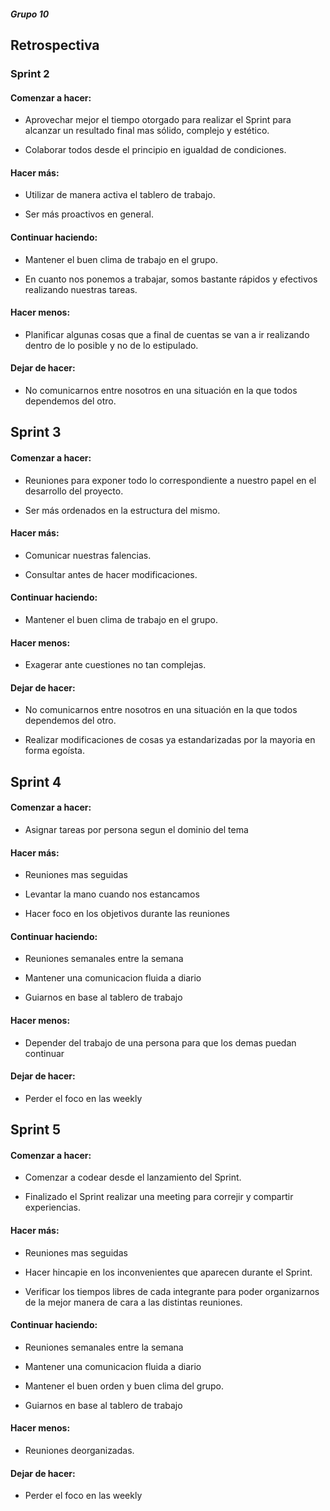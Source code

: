 #####  Grupo 10 
## Retrospectiva

### Sprint 2

#### Comenzar a hacer: 

* Aprovechar mejor el tiempo otorgado para realizar el Sprint para alcanzar un resultado final mas sólido, complejo y estético.

* Colaborar todos desde el principio en igualdad de condiciones.

#### Hacer más:

* Utilizar de manera activa el tablero de trabajo.

* Ser más proactivos en general.

#### Continuar haciendo:

* Mantener el buen clima de trabajo en el grupo.

* En cuanto nos ponemos a trabajar, somos bastante rápidos y efectivos realizando nuestras tareas.

#### Hacer menos:

* Planificar algunas cosas que a final de cuentas se van a ir realizando dentro de lo posible y no de lo estipulado.

#### Dejar de hacer:

* No comunicarnos entre nosotros en una situación en la que todos dependemos del otro.


## Sprint 3 

#### Comenzar a hacer: 

* Reuniones para exponer todo lo correspondiente a nuestro papel en el desarrollo del proyecto.

* Ser más ordenados en la estructura del mismo.

#### Hacer más:

* Comunicar nuestras falencias.

* Consultar antes de hacer modificaciones.

#### Continuar haciendo:

* Mantener el buen clima de trabajo en el grupo.

#### Hacer menos:

* Exagerar ante cuestiones no tan complejas.

#### Dejar de hacer:

* No comunicarnos entre nosotros en una situación en la que todos dependemos del otro.

* Realizar modificaciones de cosas ya estandarizadas por la mayoria en forma egoísta.

## Sprint 4

#### Comenzar a hacer: 

* Asignar tareas por persona segun el dominio del tema 

#### Hacer más:

* Reuniones mas seguidas 

* Levantar la mano cuando nos estancamos

* Hacer foco en los objetivos durante las reuniones 

#### Continuar haciendo:

* Reuniones semanales entre la semana 

* Mantener una comunicacion fluida a diario 

* Guiarnos en base al tablero de trabajo 

#### Hacer menos:

* Depender del trabajo de una persona para que los demas puedan continuar 

#### Dejar de hacer:

* Perder el foco en las weekly 


## Sprint 5

#### Comenzar a hacer: 

* Comenzar a codear desde el lanzamiento del Sprint. 

* Finalizado el Sprint realizar una meeting para correjir y compartir experiencias.

#### Hacer más:

* Reuniones mas seguidas 

* Hacer hincapie en los inconvenientes que aparecen durante el Sprint. 

* Verificar los tiempos libres de cada integrante para poder organizarnos de la mejor manera de cara a las distintas reuniones.

#### Continuar haciendo:

* Reuniones semanales entre la semana 

* Mantener una comunicacion fluida a diario 

* Mantener el buen orden y buen clima del grupo.

* Guiarnos en base al tablero de trabajo 

#### Hacer menos:

* Reuniones deorganizadas.

#### Dejar de hacer:

* Perder el foco en las weekly 



